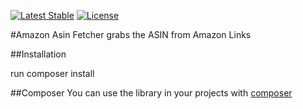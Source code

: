 [![Latest Stable](http://img.shields.io/packagist/v/schmiddim/amazon-asin-fetcher.svg)](https://packagist.org/p/schmiddim/amazon-asin-fetcher)
[![License](http://img.shields.io/packagist/l/schmiddim/amazon-asin-fetcher.svg)](https://packagist.org/p/schmiddim/amazon-asin-fetcher)

#Amazon Asin Fetcher
grabs the ASIN from Amazon Links



##Installation

run composer install


##Composer
You can use the library in your projects with [composer](https://packagist.org/packages/schmiddim/amazon-asin-fetcher)



